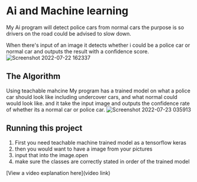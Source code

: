 # Ai and Machine learning

 My Ai program will detect police cars from normal cars the purpose is so
 drivers on the road could be advised to slow down.


When there's input of an image it detects whether i could be a police car or normal car and
outputs the result with a confidence score.
![Screenshot 2022-07-22 162337](https://user-images.githubusercontent.com/109747931/180547242-60ec0c2b-4816-409d-99e4-5774f7e3966d.png)

## The Algorithm

Using teachable mahcine My program has a trained model on what a police car should look like including undercover cars, and what normal could would look like.
and it take the input image and outputs the confidence rate of whether its a normal car or police car.
![Screenshot 2022-07-23 035913](https://user-images.githubusercontent.com/109747931/180596236-f61aec63-f063-4596-9856-154bab22f16f.png)


## Running this project

1. First you need teachable machine trained model as a tensorflow keras
2. then you would want to have a image from your pictures
3. input that into the image.open
4. make sure the classes are correctly stated in order of the trained model

[View a video explanation here](video link)
